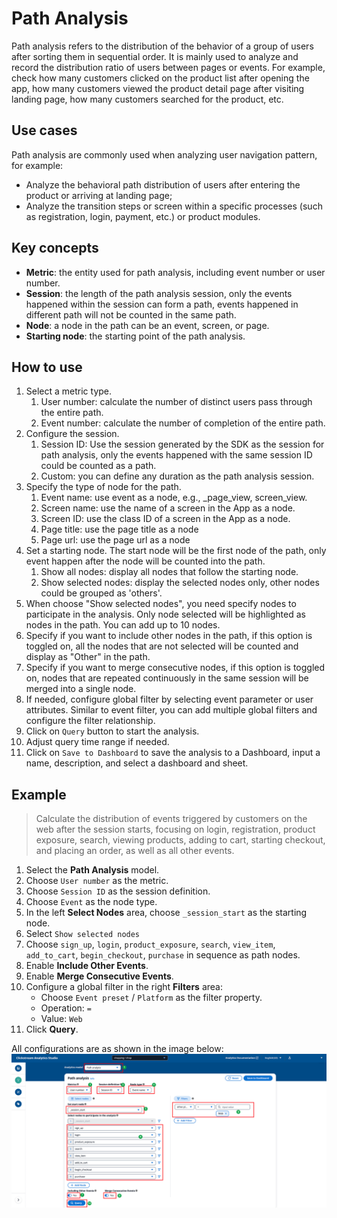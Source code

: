 # Path Analysis
Path analysis refers to the distribution of the behavior of a group of users after sorting them in sequential order. It is mainly used to analyze and record the distribution ratio of users between pages or events. For example, check how many customers clicked on the product list after opening the app, how many customers viewed the product detail page after visiting landing page, how many customers searched for the product, etc. 

## Use cases
Path analysis are commonly used when analyzing user navigation pattern, for example:

- Analyze the behavioral path distribution of users after entering the product or arriving at landing page;
- Analyze the transition steps or screen within a specific processes (such as registration, login, payment, etc.) or product modules.

## Key concepts

- **Metric**: the entity used for path analysis, including event number or user number.
- **Session**: the length of the path analysis session, only the events happened within the session can form a path, events happened in different path will not be counted in the same path.
- **Node**: a node in the path can be an event, screen, or page.
- **Starting node**: the starting point of the path analysis.

## How to use

1. Select a metric type. 
    1. User number: calculate the number of distinct users pass through the entire path.
    2. Event number: calculate the number of completion of the entire path.
2. Configure the session.
    1. Session ID: Use the session generated by the SDK as the session for path analysis, only the events happened with the same session ID could be counted as a path.
    2. Custom: you can define any duration as the path analysis session.
3. Specify the type of node for the path.
    1. Event name: use event as a node, e.g., _page_view, screen_view.
    2. Screen name: use the name of a screen in the App as a node.
    3. Screen ID: use the class ID of a screen in the App as a node.
    4. Page title: use the page title as a node
    5. Page url: use the page url as a node
4. Set a starting node. The start node will be the first node of the path, only event happen after the node will be counted into the path.
    1. Show all nodes: display all nodes that follow the starting node.
    2. Show selected nodes: display the selected nodes only, other nodes could be grouped as 'others'.
5. When choose "Show selected nodes", you need specify nodes to participate in the analysis. Only node selected will be highlighted as nodes in the path. You can add up to 10 nodes.
6. Specify if you want to include other nodes in the path, if this option is toggled on, all the nodes that are not selected will be counted and display as "Other" in the path.
7. Specify if you want to merge consecutive nodes, if this option is toggled on, nodes that are repeated continuously in the same session will be merged into a single node.
8. If needed, configure global filter by selecting event parameter or user attributes. Similar to event filter, you can add multiple global filters and configure the filter relationship.
9.  Click on `Query` button to start the analysis. 
10. Adjust query time range if needed.
11. Click on `Save to Dashboard` to save the analysis to a Dashboard, input a name, description, and select a dashboard and sheet.

## Example

> Calculate the distribution of events triggered by customers on the web after the session starts, focusing on login, registration, product exposure, search, viewing products, adding to cart, starting checkout, and placing an order, as well as all other events.

1. Select the **Path Analysis** model.
2. Choose `User number` as the metric.
3. Choose `Session ID` as the session definition.
4. Choose `Event` as the node type.
5. In the left **Select Nodes** area, choose `_session_start` as the starting node.
6. Select `Show selected nodes`
7. Choose `sign_up`, `login`, `product_exposure`, `search`, `view_item`, `add_to_cart`, `begin_checkout`, `purchase` in sequence as path nodes.
8. Enable **Include Other Events**.
9. Enable **Merge Consecutive Events**.
10. Configure a global filter in the right **Filters** area:
    - Choose `Event preset` / `Platform` as the filter property.
    - Operation: `=`
    - Value: `Web`
11. Click **Query**.

All configurations are as shown in the image below:
![explore-funnel](../../images/analytics/explore/explore-path-en.png)
